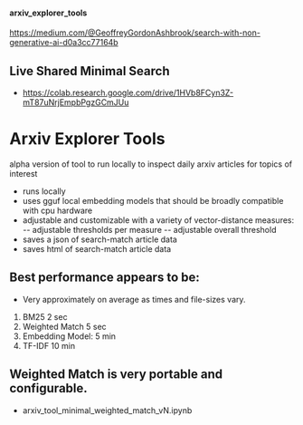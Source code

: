#### arxiv_explorer_tools
https://medium.com/@GeoffreyGordonAshbrook/search-with-non-generative-ai-d0a3cc77164b

## Live Shared Minimal Search
- https://colab.research.google.com/drive/1HVb8FCyn3Z-mT87uNrjEmpbPgzGCmJUu

# Arxiv Explorer Tools

alpha version of tool to run locally to inspect daily arxiv articles for topics of interest

- runs locally
- uses gguf local embedding models that should be broadly compatible with cpu hardware
- adjustable and customizable with a variety of vector-distance measures:
-- adjustable thresholds per measure
-- adjustable overall threshold
- saves a json of search-match article data
- saves html of search-match article data

## Best performance appears to be: 
- Very approximately on average as times and file-sizes vary.
1. BM25 2 sec
2. Weighted Match 5 sec
3. Embedding Model: 5 min
4. TF-IDF 10 min


## Weighted Match is very portable and configurable.
- arxiv_tool_minimal_weighted_match_vN.ipynb
